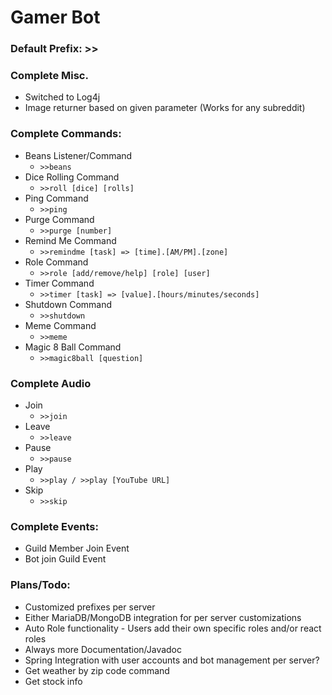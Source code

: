 # Gamer Bot

### Default Prefix: >>

### Complete Misc.
- Switched to Log4j
- Image returner based on given parameter (Works for any subreddit)

### Complete Commands:
- Beans Listener/Command
  - ```>>beans```
- Dice Rolling Command
  - ```>>roll [dice] [rolls]```
- Ping Command
  - ```>>ping```
- Purge Command
  - ```>>purge [number]```
- Remind Me Command
  - ```>>remindme [task] => [time].[AM/PM].[zone]```
- Role Command
  - ```>>role [add/remove/help] [role] [user]```
- Timer Command
  - ```>>timer [task] => [value].[hours/minutes/seconds]```
- Shutdown Command
  - ```>>shutdown```
- Meme Command
  - ```>>meme```
- Magic 8 Ball Command
  - ```>>magic8ball [question]```

### Complete Audio
- Join
  - ```>>join```
- Leave
  - ```>>leave```
- Pause
  - ```>>pause```
- Play
  - ```>>play / >>play [YouTube URL]```
- Skip
  - ```>>skip```

### Complete Events:
- Guild Member Join Event
- Bot join Guild Event

### Plans/Todo:
- Customized prefixes per server
- Either MariaDB/MongoDB integration for per server customizations
- Auto Role functionality - Users add their own specific roles and/or react roles
- Always more Documentation/Javadoc
- Spring Integration with user accounts and bot management per server?
- Get weather by zip code command
- Get stock info
